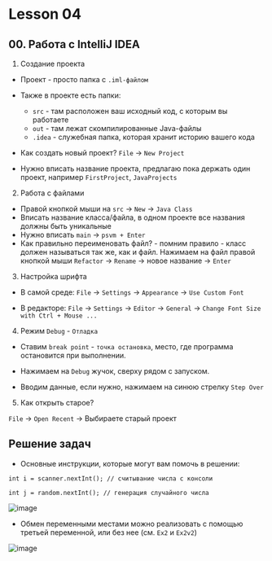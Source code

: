 # Lesson 04

## 00. Работа с IntelliJ IDEA

1. Создание проекта

* Проект - просто папка с `.iml-файлом`
* Также в проекте есть папки:

    * `src` - там расположен ваш исходный код, с которым вы работаете
    * `out` - там лежат скомпилированные Java-файлы
    * `.idea` - служебная папка, которая хранит историю вашего кода

* Как создать новый проект? `File` -> `New Project`
* Нужно вписать название проекта, предлагаю пока держать один проект, например `FirstProject`, `JavaProjects`

2. Работа с файлами

* Правой кнопкой мыши на `src` -> `New` -> `Java Class`
* Вписать название класса/файла, в одном проекте все названия должны быть уникальные
* Нужно вписать `main` -> `psvm + Enter`
* Как правильно переименовать файл? - помним правило - класс должен называться так же, как и файл. Нажимаем на файл правой кнопкой мыши `Refactor` -> `Rename` -> новое название -> `Enter`

3. Настройка шрифта

* В самой среде: `File` -> `Settings` -> `Appearance` -> `Use Custom Font`

* В редакторе: `File` -> `Settings` -> `Editor` -> `General` -> `Change Font Size with Ctrl + Mouse ...`  

4. Режим `Debug` - `Отладка`

* Ставим `break point` - `точка остановка`, место, где программа остановится при выполнении.

* Нажимаем на `Debug` жучок, сверху рядом с запуском.

* Вводим данные, если нужно, нажимаем на синюю стрелку `Step Over`


5. Как открыть старое?

`File` -> `Open Recent` -> Выбираете старый проект

## Решение задач

* Основные инструкции, которые могут вам помочь в решении:

```
int i = scanner.nextInt(); // считывание числа с консоли
```

```
int j = random.nextInt(); // генерация случайного числа
```

![image](https://raw.githubusercontent.com/ait-tr/cohort27/main/basic_programming/lesson_04/img/1.png)

* Обмен переменными местами можно реализовать с помощью третьей переменной, или без нее (см. `Ex2` и `Ex2v2`)

![image](https://raw.githubusercontent.com/ait-tr/cohort27/main/basic_programming/lesson_04/img/2.png)
